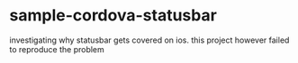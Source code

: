 # sample-cordova-statusbar
investigating why statusbar gets covered on ios. this project however failed to reproduce the problem
